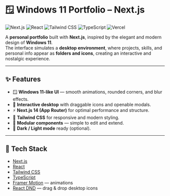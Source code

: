 # 🪟 Windows 11 Portfolio – Next.js  

![Next.js](https://img.shields.io/badge/Next.js-000000?style=for-the-badge&logo=nextdotjs&logoColor=white)
![React](https://img.shields.io/badge/React-20232A?style=for-the-badge&logo=react&logoColor=61DAFB)
![Tailwind CSS](https://img.shields.io/badge/Tailwind_CSS-38B2AC?style=for-the-badge&logo=tailwind-css&logoColor=white)
![TypeScript](https://img.shields.io/badge/TypeScript-3178C6?style=for-the-badge&logo=typescript&logoColor=white)
![Vercel](https://img.shields.io/badge/Deployed_on-Vercel-black?style=for-the-badge&logo=vercel&logoColor=white)

A **personal portfolio** built with **Next.js**, inspired by the elegant and modern design of **Windows 11**.  
The interface simulates a **desktop environment**, where projects, skills, and personal info appear as **folders and icons**, creating an interactive and nostalgic experience.  

---

## ✨ Features  

- 🪟 **Windows 11-like UI** — smooth animations, rounded corners, and blur effects.  
- 📂 **Interactive desktop** with draggable icons and openable modals.  
- ⚡ **Next.js 14 (App Router)** for optimal performance and structure.  
- 🎨 **Tailwind CSS** for responsive and modern styling.  
- 🧩 **Modular components** — simple to edit and extend.  
- 🌙 **Dark / Light mode** ready (optional).  

---

## 🧠 Tech Stack  

- [Next.js](https://nextjs.org/)  
- [React](https://react.dev/)  
- [Tailwind CSS](https://tailwindcss.com/)  
- [TypeScript](https://www.typescriptlang.org/)  
- [Framer Motion](https://www.framer.com/motion/) — animations  
- [React DND](https://react-dnd.github.io/react-dnd/about) — drag & drop desktop icons  

